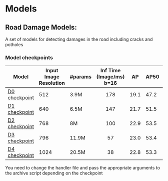 # Models


## Road Damage Models:

A set of models for detecting damages in the road including cracks and potholes


### Model checkpoints 

| Model                  	| Input Image Resolution 	| #params 	| Inf Time (Image/ms)  b=16 	| AP   	| AP50 	| AP75 	| F1    	|
|------------------------	|------------------------	|---------	|:-------------------------:	|------	|------	|------	|-------	|
| [D0 checkpoint](https://drive.google.com/file/d/1fazRz4ZbhUuRMF1UbMAfaTJpNfyhE82U/view?usp=sharing)      	| 512                    	| 3.9M    	| 178                       	| 19.1 	| 47.2 	| 11.5 	| 54.04 	|
| [D1 checkpoint](https://drive.google.com/file/d/1eq8Y-_oEBVlhFyOYlHwIDf83_KEvscAp/view?usp=sharing)      	| 640                    	| 6.5M    	| 147                       	| 21.7 	| 51.5 	| 13.4 	| 56.9  	|
| [D2 checkpoint](https://drive.google.com/file/d/1_FIy_a3EgY7oGtdmpCZGWecMchU-eVC4/view?usp=sharing)       	| 768                    	| 8M      	| 100                       	| 22.9 	| 53.5 	| 14.9 	| 56.7  	|
| [D3 checkpoint](https://drive.google.com/file/d/15Sk7Z5J_jYj7cm7Jar2H7U6h2etn4C_q/view?usp=sharing)       	| 796                    	| 11.9M   	| 57                        	| 23.0 	| 53.4 	| 15.0 	| 56.5  	|
| [D4 checkpoint](hhttps://drive.google.com/file/d/1Q3HQBn986n2ifFx3nR3Oe-bqJ6eugBhS/view?usp=sharing)      	| 1024                   	| 20.5M   	| 38                        	| 22.8 	| 53.3 	| 15.1 	| 57.2  	|


You need to change the handler file and pass the appropriate arguments to the archive script depending on the checkpoint
